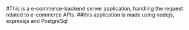 #This is a e-commerce-backend server application, handling the request related to e-commerce APIs.
##this application is made using nodejs, expressjs and PostgreSql


